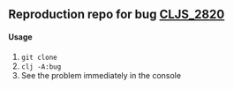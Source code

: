 ## Reproduction repo for bug [CLJS_2820](https://dev.clojure.org/jira/browse/CLJS-2820)

#### Usage

1. `git clone`
2. `clj -A:bug`
3. See the problem immediately in the console
